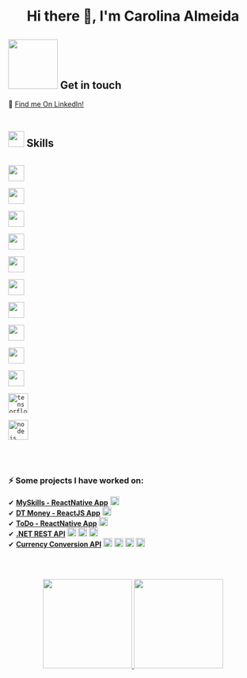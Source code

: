 <h1 align="center">Hi there 👋, I'm Carolina Almeida</h1>

<h4 align="center" Hey 👋🏻, I am a Software Engineer from Brasil. ✨</h4>

<!--align="center"
<p>-->
## <img src='https://raw.githubusercontent.com/ShahriarShafin/ShahriarShafin/main/Assets/handshake.gif' width="100px"> Get in touch
:rocket: [Find me On LinkedIn!](https://www.linkedin.com/in/anacalbuquerque/)
<br>
<br>

<h2>
<img src="https://media2.giphy.com/media/QssGEmpkyEOhBCb7e1/giphy.gif?cid=ecf05e47a0n3gi1bfqntqmob8g9aid1oyj2wr3ds3mg700bl&rid=giphy.gif" width=32px /> Skills
</h2>

<code> <!-- Python-->
<img width ='32px' src ='https://raw.githubusercontent.com/rahulbanerjee26/githubAboutMeGenerator/main/icons/python.svg'> 
</code>
<code>  <!-- ReactJS-->
<img width='32px' src='https://raw.githubusercontent.com/rahulbanerjee26/githubAboutMeGenerator/main/icons/reactjs.svg'>
</code>
<code>  <!-- JS-->
<img width='32px' src='https://raw.githubusercontent.com/rahulbanerjee26/githubAboutMeGenerator/main/icons/javascript.svg'> 
</code>
<code>  <!-- TypeScript-->
<img width='32px' src='https://raw.githubusercontent.com/rahulbanerjee26/githubAboutMeGenerator/main/icons/typescript.svg'> 
</code>
<code>  <!-- scikit-->
<img width='32px' src='https://raw.githubusercontent.com/rahulbanerjee26/githubAboutMeGenerator/main/icons/scikit.svg'>
</code>
<code>  <!-- sqlite-->
 <img width='32px' src='https://raw.githubusercontent.com/rahulbanerjee26/githubAboutMeGenerator/main/icons/sqlite.svg'>
</code>
<code>  <!-- pytorch-->
<img width='32px' src='https://raw.githubusercontent.com/rahulbanerjee26/githubAboutMeGenerator/main/icons/pytorch.svg'>
</code>
<code>  <!-- css-->
<img width='32px' src='https://raw.githubusercontent.com/rahulbanerjee26/githubAboutMeGenerator/main/icons/css.svg'> 
</code>
<code>  <!-- html-->
<img width='32px' src='https://raw.githubusercontent.com/rahulbanerjee26/githubAboutMeGenerator/main/icons/html.svg'> 
</code>
<code>  <!-- csharp-->
<img width='32px' src='https://raw.githubusercontent.com/rahulbanerjee26/githubAboutMeGenerator/main/icons/csharp.svg'>
</code>
<code>  <!-- tensorflow-->
<img src="https://www.vectorlogo.zone/logos/tensorflow/tensorflow-icon.svg" alt="tensorflow" width="40" height="40" />
</code>
<code>  <!-- nodejs-->
<img src="https://raw.githubusercontent.com/rahulbanerjee26/githubAboutMeGenerator/main/icons/nodejs.svg" alt="nodejs" width="40" height="40" />
</code>
<!--a href= https://github.com/Aditya664?tab=repositories&q=&type=&language=android&sort= > <img width ='32px' src ='https://raw.githubusercontent.com/rahulbanerjee26/githubAboutMeGenerator/main/icons/android.svg'> </a-->
<!--a href= https://github.com/Aditya664?tab=repositories&q=&type=&language=c&sort= > <img width ='32px' src ='https://raw.githubusercontent.com/rahulbanerjee26/githubAboutMeGenerator/main/icons/c.svg'> </a>
<a href= https://github.com/Aditya664?tab=repositories&q=&type=&language=cpp&sort= > <img width ='32px' src ='https://raw.githubusercontent.com/rahulbanerjee26/githubAboutMeGenerator/main/icons/cpp.svg'> </a-->
<br>
<br>

### ⚡ Some projects I have worked on:

✔ **[MySkills - ReactNative App](https://github.com/cgalmeida/myskills-app)** <img width='18px' src='https://raw.githubusercontent.com/rahulbanerjee26/githubAboutMeGenerator/main/icons/reactjs.svg'> <br>
✔ **[DT Money - ReactJS App](https://github.com/cgalmeida/DTMoney-ReactJS-App)** <img width='18px' src='https://raw.githubusercontent.com/rahulbanerjee26/githubAboutMeGenerator/main/icons/reactjs.svg'> <br>
✔ **[ToDo - ReactNative App](https://github.com/cgalmeida/todo-app-react-native)** <img width='18px' src='https://raw.githubusercontent.com/rahulbanerjee26/githubAboutMeGenerator/main/icons/reactjs.svg'> <br>
✔ **[.NET REST API](https://github.com/cgalmeida/REST-API-using-.NET-Core-and-Docker)** <img width='18px' src='https://raw.githubusercontent.com/rahulbanerjee26/githubAboutMeGenerator/main/icons/dotnet.svg'> <img width='18px' src='https://raw.githubusercontent.com/rahulbanerjee26/githubAboutMeGenerator/main/icons/csharp.svg'> <img width='18px' src='https://raw.githubusercontent.com/rahulbanerjee26/githubAboutMeGenerator/main/icons/docker.svg'><br>
✔ **[Currency Conversion API](https://github.com/cgalmeida/challenge-bravo)** <img width='18px' src='https://raw.githubusercontent.com/rahulbanerjee26/githubAboutMeGenerator/main/icons/nodejs.svg'> <img width='18px' src='https://www.vectorlogo.zone/logos/postgresql/postgresql-icon.svg'> <img width='18px' src='https://raw.githubusercontent.com/rahulbanerjee26/githubAboutMeGenerator/main/icons/docker.svg'> <img width='18px' src='https://www.vectorlogo.zone/logos/redis/redis-icon.svg'><br>
<!--✔ **[Jobream - List-of-Learning-Resources](https://github.com/Jobream/List-of-Learning-Resources)** <br>
✔ **[EddieHubCommunity - awesome-github-profiles](https://github.com/EddieHubCommunity/awesome-github-profiles)** <br> -->

<br>
<br>
<p align="center">
    <a href="https://github.com/cgalmeida">
        <img height="180em"
            src="https://github-readme-stats-eight-theta.vercel.app/api?username=cgalmeida&show_icons=true&theme=algolia&include_all_commits=true&count_private=true" />
        <img height="180em"
            src="https://github-readme-stats-eight-theta.vercel.app/api/top-langs/?username=cgalmeida&layout=compact&langs_count=8&theme=algolia" />
    </a>
</p>
<br>
<br>
<!--------------------------CONNECT WITH ME--------------------------------------------->
<!--h2> <img src='https://raw.githubusercontent.com/ShahriarShafin/ShahriarShafin/main/Assets/handshake.gif' width="100px"> Connect with me  </h2>
<a href = 'https://www.linkedin.com/in/anacalbuquerque/'> 
 <img width = '32px' align= 'center' src="https://raw.githubusercontent.com/rahulbanerjee26/githubAboutMeGenerator/main/icons/linked-in-alt.svg"/></a-->
        <!--a href = 'https://www.twitter.com/NoobCoder07'> <img width = '32px' align= 'center' src="https://raw.githubusercontent.com/rahulbanerjee26/githubAboutMeGenerator/main/icons/twitter.svg"/></a> 
<a href = 'https://medium.com/@adityadeshmukh7350'> <img width = '32px' align= 'center' src="https://raw.githubusercontent.com/rahulbanerjee26/githubAboutMeGenerator/main/icons/medium.svg"/></a> 
<a href = 'http://aditya664.me/'> <img width = '32px' align= 'center' src="https://raw.githubusercontent.com/rahulbanerjee26/githubAboutMeGenerator/main/icons/portfolio.png"/></a> 
<a href = 'https://www.github.com/Aditya664'> <img width = '32px' align= 'center' src="https://raw.githubusercontent.com/rahulbanerjee26/githubAboutMeGenerator/main/icons/github.svg"/></a-->

<br>
<br>
<br>

<!--
**cgalmeida/cgalmeida** is a ✨ _special_ ✨ repository because its `README.md` (this file) appears on your GitHub profile.

Here are some ideas to get you started:

- 🔭 I’m currently working on ...
- 🌱 I’m currently learning ...
- 👯 I’m looking to collaborate on ...
- 🤔 I’m looking for help with ...
- 💬 Ask me about ...
- 📫 How to reach me: ...
- 😄 Pronouns: ...
- ⚡ Fun fact: ...
 -:chart_with_upwards_trend:  My GitHub Stats: 
-->
